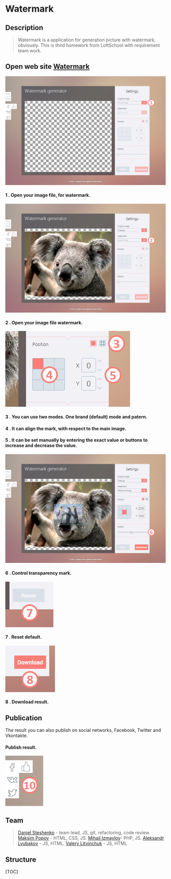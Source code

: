 Watermark
===================

Description
-------------

>Watermark is a application for generation picture with watermark, obviously. This is third homework from LoftSchool with requirement team work.

Open web site [Watermark]
-------------

![start](https://raw.githubusercontent.com/Dan-Ste/WaterMark/readme/app/img/for-readme/01_settings.jpg)

#### 1 . <i class="icon-folder-open"></i> Open your image file, for watermark. 



![02](https://raw.githubusercontent.com/Dan-Ste/WaterMark/readme/app/img/for-readme/02_settings.jpg)


#### 2 . <i class="icon-folder-open"></i> Open your image file watermark.

![03-05](https://raw.githubusercontent.com/Dan-Ste/WaterMark/readme/app/img/for-readme/03_45_settings.jpg)

#### 3 . <i class="icon-cog"></i> You can use two modes. One brand (default) mode and patern.

#### 4 . <i class="icon-cog"></i> It can align the mark, with respect to the main image.

#### 5 . <i class="icon-cog"></i> It can be set manually by entering the exact value or buttons to increase and decrease the value.

![06](https://raw.githubusercontent.com/Dan-Ste/WaterMark/readme/app/img/for-readme/06_settings.jpg)

#### 6 . <i class="icon-cog"></i> Control transparency mark.

![07](https://raw.githubusercontent.com/Dan-Ste/WaterMark/readme/app/img/for-readme/07_settings.jpg)

#### 7 . <i class="icon-cog"></i> Reset default.

![08](https://raw.githubusercontent.com/Dan-Ste/WaterMark/readme/app/img/for-readme/08_settings.jpg)

#### 8 . <i class="icon-upload"></i> Download result.

Publication
-------------

The result you can also publish on social networks, Facebook, Twitter and Vkontakte.

#### <i class="icon-upload"></i> Publish result.

![03](https://raw.githubusercontent.com/Dan-Ste/WaterMark/readme/app/img/for-readme/10_settings.jpg)


Team
-------------

> [Daniel Steshenko] - team lead, JS, git, refactoring, code review.
> [Maksim Popov] - HTML, CSS, JS.
> [Mihail Izmaylov]- PHP, JS.
> [Aleksandr Lyubakov] - JS, HTML.
> [Valery Litvinchuk] - JS, HTML



Structure
-------------
[TOC]


   [Valery Litvinchuk]: <https://github.com/valerylitvinchuk>
   [Aleksandr Lyubakov]: <https://github.com/lyubakov>
   [Mihail Izmaylov]: <https://github.com/Muxacuk>
   [Maksim Popov]: <https://github.com/pmaxp>
   [Daniel Steshenko]: <https://github.com/Dan-Ste>
   [MAMP]: <https://www.mamp.info/en/>
   [XAMPP]: <https://www.apachefriends.org/ru/index.html>  
   [Watermark]: <http://watermark.p-max-p.ru>
  
